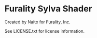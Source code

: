 # Furality Sylva Shader

Created by Naito for Furality, Inc.

See LICENSE.txt for license information.

